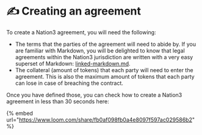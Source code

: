 # ✍ Creating an agreement

To create a Nation3 agreement, you will need the following:

* The terms that the parties of the agreement will need to abide by. If you are familiar with Markdown, you will be delighted to know that legal agreements within the Nation3 jurisdiction are written with a very easy superset of Markdown: [linked-markdown.md](../linked-markdown.md "mention").
* The collateral (amount of tokens) that each party will need to enter the agreement. This is also the maximum amount of tokens that each party can lose in case of breaching the contract.

Once you have defined those, you can check how to create a Nation3 agreement in less than 30 seconds here:

{% embed url="https://www.loom.com/share/fb0af098fb0a4e8097f597ac029586b2" %}
